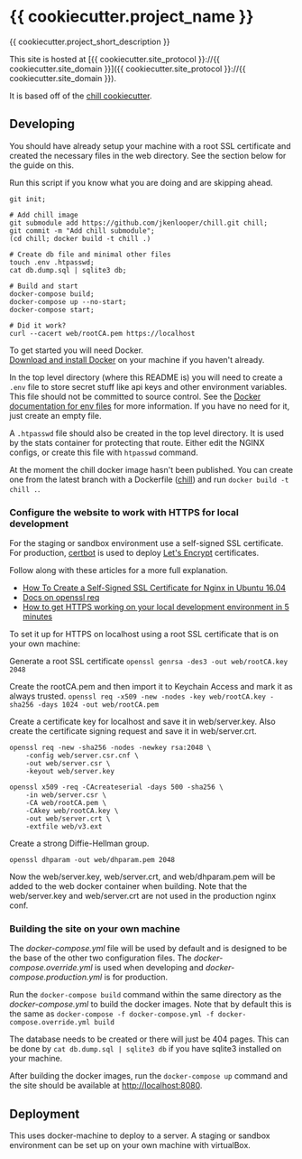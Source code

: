 # {{ cookiecutter.project_name }}

{{ cookiecutter.project_short_description }}

This site is hosted at [{{ cookiecutter.site_protocol }}://{{ cookiecutter.site_domain }}]({{ cookiecutter.site_protocol }}://{{ cookiecutter.site_domain }}).

It is based off of the [chill cookiecutter](https://github.com/jkenlooper/cookiecutter-chill).

## Developing

You should have already setup your machine with a root SSL certificate and
created the necessary files in the web directory. See the section below for the
guide on this.

Run this script if you know what you are doing and are skipping ahead.  
```
git init;

# Add chill image
git submodule add https://github.com/jkenlooper/chill.git chill;
git commit -m "Add chill submodule";
(cd chill; docker build -t chill .)

# Create db file and minimal other files
touch .env .htpasswd;
cat db.dump.sql | sqlite3 db;

# Build and start
docker-compose build;
docker-compose up --no-start;
docker-compose start;

# Did it work?
curl --cacert web/rootCA.pem https://localhost
```

To get started you will need Docker.  
[Download and install Docker](https://www.docker.com/community-edition#/download)
on your machine if you haven't already.

In the top level directory (where this README is) you will need to create
a `.env` file to store secret stuff like api keys and other environment
variables.  This file should not be committed to source control. See the 
[Docker documentation for env files](https://docs.docker.com/compose/env-file/)
for more information. If you have no need for it, just create an empty file.

A `.htpasswd` file should also be created in the top level directory.  It is
used by the stats container for protecting that route.  Either edit the NGINX
configs, or create this file with `htpasswd` command.

At the moment the chill docker image hasn't been published.  You can create one from the
latest branch with a Dockerfile ([chill](https://github.com/jkenlooper/chill))
and run `docker build -t chill .`.

### Configure the website to work with HTTPS for local development

For the staging or sandbox environment use a self-signed SSL certificate.  For production, [certbot](https://certbot.eff.org/) is used to
deploy [Let's Encrypt](https://letsencrypt.org/) certificates.

Follow along with these articles for a more full explanation.

- [How To Create a Self-Signed SSL Certificate for Nginx in Ubuntu 16.04](https://www.digitalocean.com/community/tutorials/how-to-create-a-self-signed-ssl-certificate-for-nginx-in-ubuntu-16-04)
- [Docs on openssl req](https://www.openssl.org/docs/manmaster/man1/req.html)
- [How to get HTTPS working on your local development environment in 5 minutes](https://medium.freecodecamp.org/how-to-get-https-working-on-your-local-development-environment-in-5-minutes-7af615770eec)

To set it up for HTTPS on localhost using a root SSL certificate that is on your own machine:

Generate a root SSL certificate
`openssl genrsa -des3 -out web/rootCA.key 2048`

Create the rootCA.pem and then import it to Keychain Access and mark it as always trusted.
`openssl req -x509 -new -nodes -key web/rootCA.key -sha256 -days 1024 -out web/rootCA.pem`

Create a certificate key for localhost and save it in web/server.key. Also
create the certificate signing request and save it in web/server.crt.

```
openssl req -new -sha256 -nodes -newkey rsa:2048 \
	-config web/server.csr.cnf \
	-out web/server.csr \
	-keyout web/server.key

openssl x509 -req -CAcreateserial -days 500 -sha256 \
	-in web/server.csr \
	-CA web/rootCA.pem \
	-CAkey web/rootCA.key \
	-out web/server.crt \
	-extfile web/v3.ext
```

Create a strong Diffie-Hellman group.

```
openssl dhparam -out web/dhparam.pem 2048
```

Now the web/server.key, web/server.crt, and web/dhparam.pem will be added to
the web docker container when building. Note that the web/server.key and
web/server.crt are not used in the production nginx conf.

### Building the site on your own machine

The _docker-compose.yml_ file will be used by default and is designed to be the
base of the other two configuration files.  The _docker-compose.override.yml_
is used when developing and _docker-compose.production.yml_ is for production.

Run the `docker-compose build` command within the same directory as the
_docker-compose.yml_ to build the docker images.  Note that by default this is
the same as 
`docker-compose -f docker-compose.yml -f docker-compose.override.yml build`

The database needs to be created or there will just be 404 pages.  This can be
done by `cat db.dump.sql | sqlite3 db` if you have sqlite3 installed on your
machine.

After building the docker images, run the `docker-compose up` command and the
site should be available at [http://localhost:8080](http://localhost:8080).

## Deployment

This uses docker-machine to deploy to a server.  A staging or sandbox
environment can be set up on your own machine with virtualBox.  

